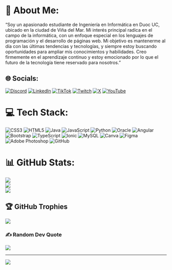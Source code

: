 # 💫 About Me:
“Soy un apasionado estudiante de Ingeniería en Informática en Duoc UC, ubicado en la ciudad de Viña del Mar. Mi interés principal radica en el campo de la informática, con un enfoque especial en los lenguajes de programación y el desarrollo de páginas web. Mi objetivo es mantenerme al día con las últimas tendencias y tecnologías, y siempre estoy buscando oportunidades para ampliar mis conocimientos y habilidades. Creo firmemente en el aprendizaje continuo y estoy emocionado por lo que el futuro de la tecnología tiene reservado para nosotros.”


## 🌐 Socials:
[![Discord](https://img.shields.io/badge/Discord-%237289DA.svg?logo=discord&logoColor=white)](https://discord.gg/r3xyzz) [![LinkedIn](https://img.shields.io/badge/LinkedIn-%230077B5.svg?logo=linkedin&logoColor=white)](https://linkedin.com/in/https://www.linkedin.com/in/ethan-silvestre-badia-8bb6b6279/) [![TikTok](https://img.shields.io/badge/TikTok-%23000000.svg?logo=TikTok&logoColor=white)](https://tiktok.com/@https://www.tiktok.com/@r3xyzztv) [![Twitch](https://img.shields.io/badge/Twitch-%239146FF.svg?logo=Twitch&logoColor=white)](https://twitch.tv/https://www.twitch.tv/r3xsyntax) [![X](https://img.shields.io/badge/X-black.svg?logo=X&logoColor=white)](https://x.com/Zetto_No_Kage) [![YouTube](https://img.shields.io/badge/YouTube-%23FF0000.svg?logo=YouTube&logoColor=white)](https://youtube.com/@https://www.youtube.com/c/r3xzz白鬼) 

# 💻 Tech Stack:
![CSS3](https://img.shields.io/badge/css3-%231572B6.svg?style=for-the-badge&logo=css3&logoColor=white) ![HTML5](https://img.shields.io/badge/html5-%23E34F26.svg?style=for-the-badge&logo=html5&logoColor=white) ![Java](https://img.shields.io/badge/java-%23ED8B00.svg?style=for-the-badge&logo=openjdk&logoColor=white) ![JavaScript](https://img.shields.io/badge/javascript-%23323330.svg?style=for-the-badge&logo=javascript&logoColor=%23F7DF1E) ![Python](https://img.shields.io/badge/python-3670A0?style=for-the-badge&logo=python&logoColor=ffdd54) ![Oracle](https://img.shields.io/badge/Oracle-F80000?style=for-the-badge&logo=oracle&logoColor=white) ![Angular](https://img.shields.io/badge/angular-%23DD0031.svg?style=for-the-badge&logo=angular&logoColor=white) ![Bootstrap](https://img.shields.io/badge/bootstrap-%238511FA.svg?style=for-the-badge&logo=bootstrap&logoColor=white) ![TypeScript](https://img.shields.io/badge/typescript-%23007ACC.svg?style=for-the-badge&logo=typescript&logoColor=white) ![Ionic](https://img.shields.io/badge/Ionic-%233880FF.svg?style=for-the-badge&logo=Ionic&logoColor=white) ![MySQL](https://img.shields.io/badge/mysql-4479A1.svg?style=for-the-badge&logo=mysql&logoColor=white) ![Canva](https://img.shields.io/badge/Canva-%2300C4CC.svg?style=for-the-badge&logo=Canva&logoColor=white) ![Figma](https://img.shields.io/badge/figma-%23F24E1E.svg?style=for-the-badge&logo=figma&logoColor=white) ![Adobe Photoshop](https://img.shields.io/badge/adobe%20photoshop-%2331A8FF.svg?style=for-the-badge&logo=adobe%20photoshop&logoColor=white) ![GitHub](https://img.shields.io/badge/github-%23121011.svg?style=for-the-badge&logo=github&logoColor=white)
# 📊 GitHub Stats:
![](https://github-readme-stats.vercel.app/api?username=r3xyzz&theme=monokai&hide_border=false&include_all_commits=false&count_private=false)<br/>
![](https://github-readme-streak-stats.herokuapp.com/?user=r3xyzz&theme=monokai&hide_border=false)<br/>
![](https://github-readme-stats.vercel.app/api/top-langs/?username=r3xyzz&theme=monokai&hide_border=false&include_all_commits=false&count_private=false&layout=compact)

## 🏆 GitHub Trophies
![](https://github-profile-trophy.vercel.app/?username=r3xyzz&theme=dracula&no-frame=false&no-bg=true&margin-w=4)

### ✍️ Random Dev Quote
![](https://quotes-github-readme.vercel.app/api?type=horizontal&theme=radical)

---
[![](https://visitcount.itsvg.in/api?id=r3xyzz&icon=0&color=0)](https://visitcount.itsvg.in)

<!-- Proudly created with GPRM ( https://gprm.itsvg.in ) -->
